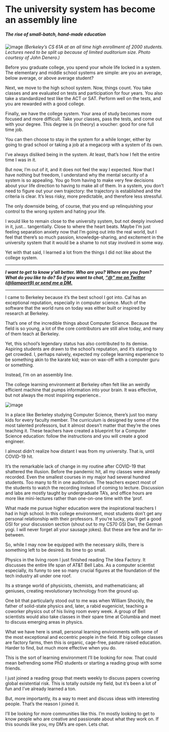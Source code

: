 # The university system has become an assembly line
##### The rise of small-batch, hand-made education

![image](https://liamporr.com/cs61a2019.jpeg)
_(Berkeley’s CS 61A at an all time high enrollment of 2000 students. Lectures need to be split up because of limited auditorium size. Photo courtesy of John Denero.)_

Before you graduate college, you spend your whole life locked in a system. The elementary and middle school systems are simple: are you an average, below average, or above average student?

Next, we move to the high school system. Now, things count. You take classes and are evaluated on tests and participation for four years. You also take a standardized test like the ACT or SAT. Perform well on the tests, and you are rewarded with a good college.

Finally, we have the college system. Your area of study becomes more focused and more difficult. Take your classes, pass the tests, and come out with your degree. This degree is (in theory) a voucher: good for one full time job.

You can then choose to stay in the system for a while longer, either by going to grad school or taking a job at a megacorp with a system of its own.

I’ve always disliked being in the system. At least, that’s how I felt the entire time I was in it.

But now, I’m out of it, and it does not feel the way I expected. Now that I have nothing but freedom, I understand why the mental security of a system is so appealing. You go from having to make very few decisions about your life direction to having to make all of them. In a system, you don’t need to figure out your own trajectory: the trajectory is established and the criteria is clear. It’s less risky, more predictable, and therefore less stressful.

The only downside being, of course, that you end up relinquishing your control to the wrong system and hating your life.

I would like to remain close to the university system, but not deeply involved in it, just… tangentially. Close to where the heart beats. Maybe I’m just feeling separation anxiety now that I’m going out into the real world, but I feel that there’s so much passion, knowledge-sharing, and excitement in the university system that it would be a shame to not stay involved in some way.

Yet with that said, I learned a lot from the things I did not like about the college system.

---

***I want to get to know y’all better. Who are you? Where are you from? What do you like to do? So if you want to chat, [“@” me on Twitter (@liamport9) or send me a DM.](https://twitter.com/liamport9)***

---

I came to Berkeley because it’s the best school I got into. Cal has an exceptional reputation, especially in computer science. Much of the software that the world runs on today was either built or inspired by research at Berkeley.

That’s one of the incredible things about Computer Science. Because the field is so young, a lot of the core contributors are still alive today, and many of them teach at Berkeley.

Yet, this school’s legendary status has also contributed to its demise. Aspiring students are drawn to the school’s reputation, and it’s starting to get crowded. I, perhaps naively, expected my college learning experience to be something akin to the karate kid; wax-on wax-off with a computer guru or something.

Instead, I’m on an assembly line.

The college learning environment at Berkeley often felt like an weirdly efficient machine that pumps information into your brain. It was effective, but not always the most inspiring experience..

![image](https://liamporr.com/brainwash.gif)

In a place like Berkeley studying Computer Science, there’s just too many kids for every faculty member. The curriculum is designed by some of the most talented professors, but it almost doesn’t matter that they’re the ones teaching it. These teachers have created a blueprint for a Computer Science education: follow the instructions and you will create a good engineer.

I almost didn’t realize how distant I was from my university. That is, until COVID-19 hit.

It’s the remarkable lack of change in my routine after COVID-19 that shattered the illusion. Before the pandemic hit, all my classes were already recorded. Even the smallest courses in my major had several hundred students. Too many to fit in one auditorium. The teachers expect most of the students to watch the recording instead of coming to lecture. Discussion and labs are mostly taught by undergraduate TA’s, and office hours are more like mini-lectures rather than one-on-one time with the ‘prof.

What made me pursue higher education were the inspirational teachers I had in high school. In this college environment, most students don’t get any personal relationship with their professors. If you’re lucky, you’ll get a good GSI for your discussion section (shout out to my CS70 GSI Dan, the German yogi. I will never forget all your sausage jokes). But these are few and far in-between.

So, while I may now be equipped with the necessary skills, there is something left to be desired. Its time to go small.

Physics in the living room
I just finished reading The Idea Factory. It discusses the entire life span of AT&T Bell Labs. As a computer scientist especially, its funny to see so many crucial figures at the foundation of the tech industry all under one roof.

Its a strange world of physicists, chemists, and mathematicians; all geniuses, creating revolutionary technology from the ground up.

One bit that particularly stood out to me was when William Shockly, the father of solid-state physics and, later, a rabid eugenicist, teaching a coworker physics out of his living room every week. A group of Bell scientists would also take classes in their spare time at Columbia and meet to discuss emerging areas in physics.

What we have here is small, personal learning environments with some of the most exceptional and eccentric people in the field. If big college classes are factory farms, then this is organic, cage-free, pasture raised education. Harder to find, but much more effective when you do.

This is the sort of learning environment I’ll be looking for now. That could mean befrending some PhD students or starting a reading group with some friends.

I just joined a reading group that meets weekly to discuss papers covering global existential risk. This is totally outside my field, but it’s been a lot of fun and I’ve already learned a ton.

But, more importantly, its a way to meet and discuss ideas with interesting people. That’s the reason I joined it.

I’ll be looking for more communities like this. I’m mostly looking to get to know people who are creative and passionate about what they work on. If this sounds like you, my DM’s are open. Lets chat.
